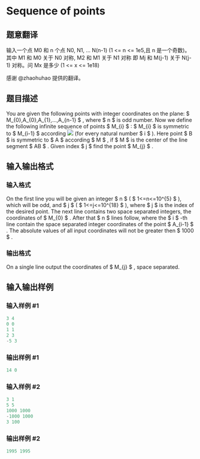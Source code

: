 # Sequence of points

## 题意翻译

输入一个点 M0 和 n 个点 N0, N1, ... N(n-1) (1 <= n <= 1e5,且 n 是一个奇数)。其中 M1 和 M0 关于 N0 对称, M2 和 M1 关于 N1 对称 即 Mj 和 M(j-1) 关于 N(j-1) 对称。问 Mx 是多少 (1 <= x <= 1e18)

感谢 @zhaohuhao 提供的翻译。

## 题目描述

You are given the following points with integer coordinates on the plane: $ M_{0},A_{0},A_{1},...,A_{n-1} $ , where $ n $ is odd number. Now we define the following infinite sequence of points $ M_{i} $ : $ M_{i} $ is symmetric to $ M_{i-1} $ according ![](https://cdn.luogu.com.cn/upload/vjudge_pic/CF24C/66e749d7ac58d430b20796b255ca8fcf1e6de8d5.png) (for every natural number $ i $ ). Here point $ B $ is symmetric to $ A $ according $ M $ , if $ M $ is the center of the line segment $ AB $ . Given index $ j $ find the point $ M_{j} $ .

## 输入输出格式

### 输入格式

On the first line you will be given an integer $ n $ ( $ 1<=n<=10^{5} $ ), which will be odd, and $ j $ ( $ 1<=j<=10^{18} $ ), where $ j $ is the index of the desired point. The next line contains two space separated integers, the coordinates of $ M_{0} $ . After that $ n $ lines follow, where the $ i $ -th line contain the space separated integer coordinates of the point $ A_{i-1} $ . The absolute values of all input coordinates will not be greater then $ 1000 $ .

### 输出格式

On a single line output the coordinates of $ M_{j} $ , space separated.

## 输入输出样例

### 输入样例 #1

```cpp
3 4
0 0
1 1
2 3
-5 3

```
### 输出样例 #1

```cpp
14 0

```
### 输入样例 #2

```cpp
3 1
5 5
1000 1000
-1000 1000
3 100

```
### 输出样例 #2

```cpp
1995 1995

```
